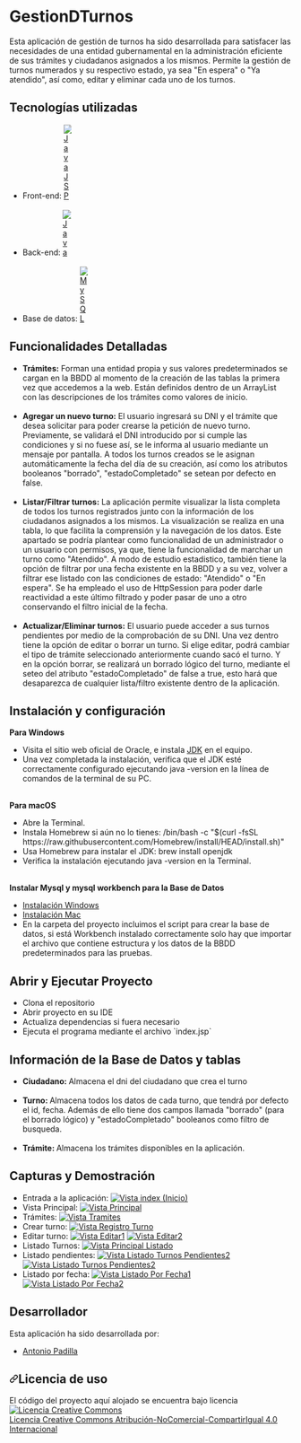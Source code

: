 # GestionDTurnos
<p dir="auto">Esta aplicación de gestión de turnos ha sido desarrollada para satisfacer las necesidades de una entidad gubernamental en la administración eficiente de sus trámites y ciudadanos asignados a los mismos. Permite la gestión de turnos numerados y su respectivo estado, ya sea "En espera" o "Ya atendido", así como, editar y eliminar cada uno de los turnos.</p>

<!-- Tecnologías Utilizadas -->

<h2 dir="auto">Tecnologías utilizadas</h2>
<ul dir="auto">
	<li>Front-end: <a target="_blank" rel="noopener noreferrer nofollow" href="https://itdconsulting.com/wp-content/uploads/2022/06/vps-honduras-jsp-itdconsulting-02.webp"><img src="https://itdconsulting.com/wp-content/uploads/2022/06/vps-honduras-jsp-itdconsulting-02.webp" alt="Java JSP" data-canonical-src="https://encrypted-tbn0.gstatic.com/images?q=tbn:ANd9GcSTHiXC1J0Tu16Edwsnf83qnm-O3DfPLxYmJw&usqp=CAU" style="max-width: 3%;"></a></li>
	<br>
	<li>Back-end: <a target="_blank" rel="noopener noreferrer nofollow" href="https://encrypted-tbn0.gstatic.com/images?q=tbn:ANd9GcSTHiXC1J0Tu16Edwsnf83qnm-O3DfPLxYmJw&usqp=CAU"><img src="https://encrypted-tbn0.gstatic.com/images?q=tbn:ANd9GcSTHiXC1J0Tu16Edwsnf83qnm-O3DfPLxYmJw&usqp=CAU" alt="Java" data-canonical-src="https://encrypted-tbn0.gstatic.com/images?q=tbn:ANd9GcSTHiXC1J0Tu16Edwsnf83qnm-O3DfPLxYmJw&usqp=CAU" style="max-width: 3%;"></a></li>
	<br>
	<li>Base de datos: <a target="_blank" rel="noopener noreferrer nofollow" href=""><img src="https://encrypted-tbn0.gstatic.com/images?q=tbn:ANd9GcSnO0xHQrNDbCdgefmnjSjUPAMIKBx2F-NOww&usqp=CAU" alt="MySQL" data-canonical-src="" style="max-width: 3%;"></a></li>
</ul>

<!-- Funcionalidades Detalladas -->

<h2 dir="auto">Funcionalidades Detalladas</h2>
<ul dir="auto">
	<li><b>Trámites:</b> Forman una entidad propia y sus valores predeterminados se cargan en la BBDD al momento de la creación de las tablas la primera vez que accedemos a la web. Están definidos dentro de un ArrayList con las descripciones de los trámites como valores de inicio.</li>
	<br>
	<li><b>Agregar un nuevo turno:</b> El usuario ingresará su DNI y el trámite que desea solicitar para poder crearse la petición de nuevo turno. Previamente, se validará el DNI introducido por si cumple las condiciones y si no fuese así, se le informa al usuario mediante un mensaje por pantalla.
	A todos los turnos creados se le asignan automáticamente la fecha del día de su creación, así como los atributos booleanos "borrado", "estadoCompletado" se setean por defecto en false.</li>
	<br>
	<li><b>Listar/Filtrar turnos:</b> La aplicación permite visualizar la lista completa de todos los turnos registrados junto con la información de los ciudadanos asignados a los mismos. La visualización se realiza en una tabla, lo que facilita la comprensión y la navegación de los datos. Este apartado se podría plantear como funcionalidad de un administrador o un usuario con permisos, ya que, tiene la funcionalidad de marchar un turno como "Atendido". A modo de estudio estadistico, también tiene la opción de filtrar por una fecha existente en la BBDD y a su vez, volver a filtrar ese listado con las condiciones de estado: "Atendido" o "En espera". Se ha empleado el uso de 	
	HttpSession para poder darle reactividad a este último filtrado y poder pasar de uno a otro conservando el filtro inicial de la fecha.</li>
	<br>
	<li><b>Actualizar/Eliminar turnos:</b> El usuario puede acceder a sus turnos pendientes por medio de la comprobación de su DNI. Una vez dentro tiene la opción de editar o borrar un turno. Si elige editar, podrá cambiar el tipo de trámite seleccionado anteriormente cuando sacó el turno. Y en la opción borrar, se realizará un borrado lógico del turno, mediante el seteo del atributo "estadoCompletado" de false a true, esto hará que desaparezca de cualquier lista/filtro existente dentro de la aplicación.</li>
</ul>

<!-- Instalación y configuración -->

<h2 dir="auto">Instalación y configuración</h2>
<b>Para Windows</b>
<ul dir="auto"><b></b>
	<li>Visita el sitio web oficial de Oracle, e instala  <a href="https://www.oracle.com/java/technologies/downloads/#java17">JDK</a> en el equipo.</li>
	<li>Una vez completada la instalación, verifica que el JDK esté correctamente configurado ejecutando java -version en la línea de comandos de la terminal de su PC.</li>
</ul>
<br>
<b>Para macOS</b>
<ul dir="auto">
<li>Abre la Terminal.</li>
<li>Instala Homebrew si aún no lo tienes: /bin/bash -c "$(curl -fsSL https://raw.githubusercontent.com/Homebrew/install/HEAD/install.sh)"</li>
<li>Usa Homebrew para instalar el JDK: brew install openjdk</li>
<li>Verifica la instalación ejecutando java -version en la Terminal.</li>
</ul>
<br>
<b>Instalar Mysql y mysql workbench para la Base de Datos</b>
   <ul>
    <li><a href="https://dev.mysql.com/doc/refman/8.0/en/windows-installation.html">Instalación Windows</a></li>
    <li><a href="https://dev.mysql.com/doc/refman/5.7/en/macos-installation-pkg.html">Instalación Mac</a></li>
    <li>En la carpeta del proyecto incluimos el script para crear la base de datos, si está Workbench instalado correctamente solo hay que importar el archivo que contiene estructura y los datos de la BBDD predeterminados para las pruebas.</li>
  </ul>



<!-- EJECUCIÓN -->

<h2 dir="auto">Abrir y Ejecutar Proyecto</h2>
<ul dir="auto">
    <li>Clona el repositorio</li>
  	<li>Abrir proyecto en su IDE</li>
	<li>Actualiza dependencias si fuera necesario</li>
	<li>Ejecuta el programa mediante el archivo `index.jsp`
</ul>

<!-- BBDD -->

<h2 dir="auto">Información de la Base de Datos y tablas</h2>
<ul dir="auto">
	<li><b>Ciudadano: </b>Almacena el dni del ciudadano que crea el turno</li>
	<br>
	<li><b>Turno: </b>Almacena todos los datos de cada turno, que tendrá por defecto el id, fecha. Además de ello tiene dos campos llamada "borrado" (para el borrado lógico) y "estadoCompletado" booleanos como filtro de busqueda.</li>
	<br>
	<li><b>Trámite: </b>Almacena los trámites disponibles en la aplicación.</li>
</ul>


<!-- Capturas y Demostración -->

<h2 dir="auto">Capturas y Demostración</h2>

<ul dir="auto">
	<li>Entrada a la aplicación: 
		<a target="_blank" rel="noopener noreferrer" href="https://github.com/aPadillaC/PadillaAntonio_pruebatec2/blob/master/screenshots/index.png"><img src="https://github.com/aPadillaC/PadillaAntonio_pruebatec2/blob/master/screenshots/index.png" alt="Vista index (Inicio)" style="max-width: 100%;"></a>   
		</li>
		<li>Vista Principal: 
		<a target="_blank" rel="noopener noreferrer" href="https://github.com/aPadillaC/PadillaAntonio_pruebatec2/blob/master/screenshots/vistaPrincipal.png"><img src="https://github.com/aPadillaC/PadillaAntonio_pruebatec2/blob/master/screenshots/vistaPrincipal.png" alt="Vista Principal" style="max-width: 100%;"></a>   
	</li>
	<li>Trámites: 
		<a target="_blank" rel="noopener noreferrer" href="https://github.com/aPadillaC/PadillaAntonio_pruebatec2/blob/master/screenshots/tramites.png"><img src="https://github.com/aPadillaC/PadillaAntonio_pruebatec2/blob/master/screenshots/tramites.png" alt="Vista Tramites" style="max-width: 100%;"></a>   
	</li>
	<li>Crear turno: 
		<a target="_blank" rel="noopener noreferrer" href="https://github.com/aPadillaC/PadillaAntonio_pruebatec2/blob/master/screenshots/registroTurno.png"><img src="https://github.com/aPadillaC/PadillaAntonio_pruebatec2/blob/master/screenshots/registroTurno.png" alt="Vista Registro Turno" style="max-width: 100%;"></a>   
	</li>       
	<li>Editar turno: 
		<a target="_blank" rel="noopener noreferrer" href="https://github.com/aPadillaC/PadillaAntonio_pruebatec2/blob/master/screenshots/editarTurno1.png"><img src="https://github.com/aPadillaC/PadillaAntonio_pruebatec2/blob/master/screenshots/editarTurno1.png" alt="Vista Editar1" style="max-width: 100%;"></a>
		<a target="_blank" rel="noopener noreferrer" href="https://github.com/aPadillaC/PadillaAntonio_pruebatec2/blob/master/screenshots/editarTurno2.png"><img src="https://github.com/aPadillaC/PadillaAntonio_pruebatec2/blob/master/screenshots/editarTurno2.png" alt="Vista Editar2" style="max-width: 100%;"></a>     
	</li>    
	<li>Listado Turnos: 
		<a target="_blank" rel="noopener noreferrer" href="https://github.com/aPadillaC/PadillaAntonio_pruebatec2/blob/master/screenshots/principalListado.png"><img src="https://github.com/aPadillaC/PadillaAntonio_pruebatec2/blob/master/screenshots/principalListado.png" alt="Vista Principal Listado" style="max-width: 100%;"></a>   
	</li>   
	<li>Listado pendientes: 
		<a target="_blank" rel="noopener noreferrer" href="https://github.com/aPadillaC/PadillaAntonio_pruebatec2/blob/master/screenshots/listadoPendientes1.png"><img src="https://github.com/aPadillaC/PadillaAntonio_pruebatec2/blob/master/screenshots/listadoPendientes1.png" alt="Vista Listado Turnos Pendientes2" style="max-width: 100%;"></a> 
		<a target="_blank" rel="noopener noreferrer" href="https://github.com/aPadillaC/PadillaAntonio_pruebatec2/blob/master/screenshots/listadoPendientes2.png"><img src="https://github.com/aPadillaC/PadillaAntonio_pruebatec2/blob/master/screenshots/listadoPendientes2.png" alt="Vista Listado Turnos Pendientes2" style="max-width: 100%;"></a>   
	</li>     
	<li>Listado por fecha: 
		<a target="_blank" rel="noopener noreferrer" href="https://github.com/aPadillaC/PadillaAntonio_pruebatec2/blob/master/screenshots/filtroFecha1.png"><img src="https://github.com/aPadillaC/PadillaAntonio_pruebatec2/blob/master/screenshots/filtroFecha1.png" alt="Vista Listado Por Fecha1" style="max-width: 100%;"></a> 
		<a target="_blank" rel="noopener noreferrer" href="https://github.com/aPadillaC/PadillaAntonio_pruebatec2/blob/master/screenshots/filtroFecha2.png"><img src="https://github.com/aPadillaC/PadillaAntonio_pruebatec2/blob/master/screenshots/filtroFecha2.png" alt="Vista Listado Por Fecha2" style="max-width: 100%;"></a>   
	</li>   
</ul>



<!-- DESARROLLADOR -->

<h2 dir="auto">Desarrollador</h2>
<p dir="auto">Esta aplicación ha sido desarrollada por: </p>
<ul dir="auto">
	<li><a href="https://www.linkedin.com/in/antonio-padilla-carrillo" rel="nofollow">Antonio Padilla</a></li>
</ul>

<h2 dir="auto"><a id="user-content-licencia" class="anchor" aria-hidden="true" href="#licencia"><svg class="octicon octicon-link" viewBox="0 0 16 16" version="1.1" width="16" height="16" aria-hidden="true"><path fill-rule="evenodd" d="M7.775 3.275a.75.75 0 001.06 1.06l1.25-1.25a2 2 0 112.83 2.83l-2.5 2.5a2 2 0 01-2.83 0 .75.75 0 00-1.06 1.06 3.5 3.5 0 004.95 0l2.5-2.5a3.5 3.5 0 00-4.95-4.95l-1.25 1.25zm-4.69 9.64a2 2 0 010-2.83l2.5-2.5a2 2 0 012.83 0 .75.75 0 001.06-1.06 3.5 3.5 0 00-4.95 0l-2.5 2.5a3.5 3.5 0 004.95 4.95l1.25-1.25a.75.75 0 00-1.06-1.06l-1.25 1.25a2 2 0 01-2.83 0z"></path></svg></a>Licencia de uso</h2>

<p>El código del proyecto aquí alojado se encuentra bajo licencia <a href="http://creativecommons.org/licenses/by-nc-sa/4.0/" rel="nofollow"><img alt="Licencia Creative Commons" src="https://camo.githubusercontent.com/f05d4039b67688cfdf339d2a445ad686a60551f9891734c418f7096184de5fac/68747470733a2f2f692e6372656174697665636f6d6d6f6e732e6f72672f6c2f62792d6e632d73612f342e302f38387833312e706e67" data-canonical-src="https://i.creativecommons.org/l/by-nc-sa/4.0/88x31.png" style="max-width: 100%;"></a><br> <a href="http://creativecommons.org/licenses/by-nc-sa/4.0/" rel="nofollow">Licencia Creative Commons Atribución-NoComercial-CompartirIgual 4.0 Internacional</a></p>




